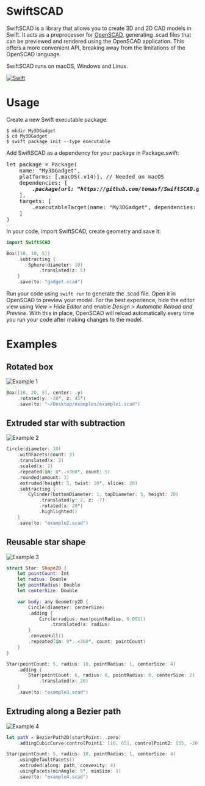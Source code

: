 # SwiftSCAD
SwiftSCAD is a library that allows you to create 3D and 2D CAD models in Swift. It acts as a preprocessor for [OpenSCAD][openscad], generating .scad files that can be previewed and rendered using the OpenSCAD application. This offers a more convenient API, breaking away from the limitations of the OpenSCAD language.

SwiftSCAD runs on macOS, Windows and Linux.

[![Swift](https://github.com/tomasf/SwiftSCAD/actions/workflows/swift.yml/badge.svg)](https://github.com/tomasf/SwiftSCAD/actions/workflows/swift.yml)

# Usage
Create a new Swift executable package:

```
$ mkdir My3DGadget
$ cd My3DGadget
$ swift package init --type executable
```

Add SwiftSCAD as a dependency for your package in Package.swift:

<pre>
let package = Package(
    name: "My3DGadget",
    platforms: [.macOS(.v14)], // Needed on macOS
    dependencies: [
        <b><i>.package(url: "https://github.com/tomasf/SwiftSCAD.git", branch: "main"),</i></b>
    ],
    targets: [
        .executableTarget(name: "My3DGadget", dependencies: [<b><i>"SwiftSCAD"</i></b>])
    ]
)
</pre>

In your code, import SwiftSCAD, create geometry and save it:

```swift
import SwiftSCAD

Box([10, 10, 5])
    .subtracting {
        Sphere(diameter: 10)
            .translated(z: 5)
    }
    .save(to: "gadget.scad")
```

Run your code using `swift run` to generate the .scad file. Open it in OpenSCAD to preview your model. For the best experience, hide the editor view using *View > Hide Editor* and enable *Design > Automatic Reload and Preview*. With this in place, OpenSCAD will reload automatically every time you run your code after making changes to the model.

# Examples

## Rotated box
![Example 1](https://tomasf.se/projects/swiftscad/examples/example1.png)

```swift
Box([10, 20, 5], center: .y)
    .rotated(y: -20°, z: 45°)
    .save(to: "~/Desktop/examples/example1.scad")
```

## Extruded star with subtraction
![Example 2](https://tomasf.se/projects/swiftscad/examples/example2.png)

```swift
Circle(diameter: 10)
    .withFacets(count: 3)
    .translated(x: 2)
    .scaled(x: 2)
    .repeated(in: 0°..<360°, count: 5)
    .rounded(amount: 1)
    .extruded(height: 5, twist: 20°, slices: 20)
    .subtracting {
        Cylinder(bottomDiameter: 1, topDiameter: 5, height: 20)
            .translated(y: 2, z: -7)
            .rotated(x: 20°)
            .highlighted()
    }
    .save(to: "example2.scad")
```

## Reusable star shape
![Example 3](https://tomasf.se/projects/swiftscad/examples/example3.png)

```swift
struct Star: Shape2D {
    let pointCount: Int
    let radius: Double
    let pointRadius: Double
    let centerSize: Double

    var body: any Geometry2D {
        Circle(diameter: centerSize)
        .adding {
            Circle(radius: max(pointRadius, 0.001))
                .translated(x: radius)
        }
        .convexHull()
        .repeated(in: 0°..<360°, count: pointCount)
    }
}

Star(pointCount: 5, radius: 10, pointRadius: 1, centerSize: 4)
    .adding {
        Star(pointCount: 6, radius: 8, pointRadius: 0, centerSize: 2)
            .translated(x: 20)
    }
    .save(to: "example3.scad")
```

## Extruding along a Bezier path
![Example 4](https://tomasf.se/projects/swiftscad/examples/example4.png)

```swift
let path = BezierPath2D(startPoint: .zero)
    .addingCubicCurve(controlPoint1: [10, 65], controlPoint2: [55, -20], end: [60, 40])

Star(pointCount: 5, radius: 10, pointRadius: 1, centerSize: 4)
    .usingDefaultFacets()
    .extruded(along: path, convexity: 4)
    .usingFacets(minAngle: 5°, minSize: 1)
    .save(to: "example4.scad")
```

[openscad]: https://openscad.org
